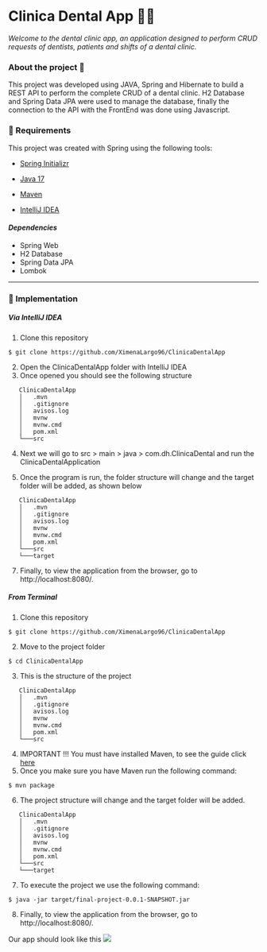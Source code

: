 # Clinica Dental App 🏣🦷

*Welcome to the dental clinic app, an application designed to perform CRUD requests of dentists, patients and shifts of a dental clinic.*

### About the project 🚀
This project was developed using JAVA, Spring and Hibernate to build a REST API to perform the complete CRUD of a dental clinic. H2 Database and Spring Data JPA were used to manage the database, finally the connection to the API with the FrontEnd was done using Javascript.
### 🚨 Requirements

This project was created with Spring using the following tools:

- [Spring Initializr](https://start.spring.io/)

- [Java 17](https://www.oracle.com/co/java/technologies/downloads/#java17)

- [Maven](https://maven.apache.org/download.cgi)

- [IntelliJ IDEA](https://www.jetbrains.com/idea/)

#### *Dependencies*

- Spring Web
- H2 Database
- Spring Data JPA
- Lombok
----
### 🌟 Implementation

#####  Via IntelliJ IDEA

1. Clone this repository
```
$ git clone https://github.com/XimenaLargo96/ClinicaDentalApp
```
2. Open the ClinicaDentalApp folder with IntelliJ IDEA
3. Once opened you should see the following structure
```
   ClinicaDentalApp
   │   .mvn
   │   .gitignore
   │   avisos.log
   │   mvnw
   │   mvnw.cmd
   │   pom.xml
   └───src
```
4. Next we will go to src > main > java > com.dh.ClinicaDental and run the ClinicaDentalApplication

5. Once the program is run, the folder structure will change and the target folder will be added, as shown below
```
   ClinicaDentalApp
   │   .mvn
   │   .gitignore
   │   avisos.log
   │   mvnw
   │   mvnw.cmd
   │   pom.xml
   └───src
   └───target
```
7. Finally, to view the application from the browser, go to http://localhost:8080/. 

#####  From Terminal

1. Clone this repository
```
$ git clone https://github.com/XimenaLargo96/ClinicaDentalApp
```
2. Move to the project folder
```
$ cd ClinicaDentalApp
```
3. This is the structure of the project
```
   ClinicaDentalApp
   │   .mvn
   │   .gitignore
   │   avisos.log
   │   mvnw
   │   mvnw.cmd
   │   pom.xml
   └───src
```
4. IMPORTANT !!! You must have installed Maven, to see the guide click [here](https://maven.apache.org/install.html)
5. Once you make sure you have Maven run the following command: 
```
$ mvn package
```
6. The project structure will change and the target folder will be added.
```
   ClinicaDentalApp
   │   .mvn
   │   .gitignore
   │   avisos.log
   │   mvnw
   │   mvnw.cmd
   │   pom.xml
   └───src
   └───target
```
7. To execute the project we use the following command: 
```
$ java -jar target/final-project-0.0.1-SNAPSHOT.jar
```
8. Finally, to view the application from the browser, go to http://localhost:8080/.

Our app should look like this 
<img src="https://raw.githubusercontent.com/XimenaLargo96/PersonalRepository/main/imgs/clinica-dental.gif?token=GHSAT0AAAAAACJX6CQGCUNJWARTQGSUHLSCZPYVE4A" />
